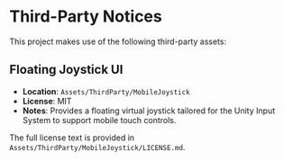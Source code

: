 # Third-Party Notices

This project makes use of the following third-party assets:

## Floating Joystick UI

- **Location**: `Assets/ThirdParty/MobileJoystick`
- **License**: MIT
- **Notes**: Provides a floating virtual joystick tailored for the Unity Input System to support mobile touch controls.

The full license text is provided in `Assets/ThirdParty/MobileJoystick/LICENSE.md`.
